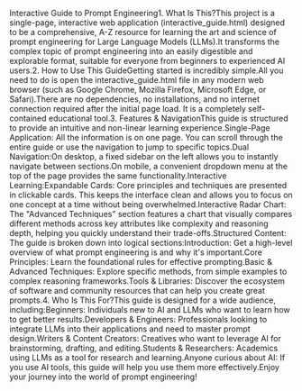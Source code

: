 Interactive Guide to Prompt Engineering1. What Is This?This project is a single-page, interactive web application (interactive_guide.html) designed to be a comprehensive, A-Z resource for learning the art and science of prompt engineering for Large Language Models (LLMs).It transforms the complex topic of prompt engineering into an easily digestible and explorable format, suitable for everyone from beginners to experienced AI users.2. How to Use This GuideGetting started is incredibly simple.All you need to do is open the interactive_guide.html file in any modern web browser (such as Google Chrome, Mozilla Firefox, Microsoft Edge, or Safari).There are no dependencies, no installations, and no internet connection required after the initial page load. It is a completely self-contained educational tool.3. Features & NavigationThis guide is structured to provide an intuitive and non-linear learning experience.Single-Page Application: All the information is on one page. You can scroll through the entire guide or use the navigation to jump to specific topics.Dual Navigation:On desktop, a fixed sidebar on the left allows you to instantly navigate between sections.On mobile, a convenient dropdown menu at the top of the page provides the same functionality.Interactive Learning:Expandable Cards: Core principles and techniques are presented in clickable cards. This keeps the interface clean and allows you to focus on one concept at a time without being overwhelmed.Interactive Radar Chart: The "Advanced Techniques" section features a chart that visually compares different methods across key attributes like complexity and reasoning depth, helping you quickly understand their trade-offs.Structured Content: The guide is broken down into logical sections:Introduction: Get a high-level overview of what prompt engineering is and why it's important.Core Principles: Learn the foundational rules for effective prompting.Basic & Advanced Techniques: Explore specific methods, from simple examples to complex reasoning frameworks.Tools & Libraries: Discover the ecosystem of software and community resources that can help you create great prompts.4. Who Is This For?This guide is designed for a wide audience, including:Beginners: Individuals new to AI and LLMs who want to learn how to get better results.Developers & Engineers: Professionals looking to integrate LLMs into their applications and need to master prompt design.Writers & Content Creators: Creatives who want to leverage AI for brainstorming, drafting, and editing.Students & Researchers: Academics using LLMs as a tool for research and learning.Anyone curious about AI: If you use AI tools, this guide will help you use them more effectively.Enjoy your journey into the world of prompt engineering!
